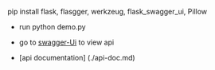 pip install flask, flasgger, werkzeug, flask_swagger_ui, Pillow

- run python demo.py

- go to [swagger-Ui](http://127.0.0.1:5000/api/docs/) to view api

- [api documentation] (./api-doc.md)